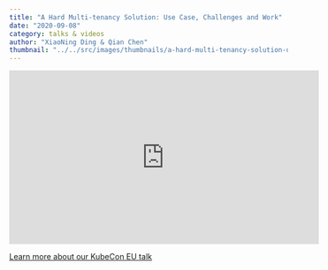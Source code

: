 ```yaml
---
title: "A Hard Multi-tenancy Solution: Use Case, Challenges and Work"
date: "2020-09-08"
category: talks & videos
author: "XiaoNing Ding & Qian Chen"
thumbnail: "../../src/images/thumbnails/a-hard-multi-tenancy-solution-use-case-challenges-and-work.jpg"
---
```


<iframe  width="560" height="315" src="https://www.youtube.com/embed/x5E1hBtdE8w" frameborder="0"></iframe>

[Learn more about our KubeCon EU talk](https://kccnceu20.sched.com/event/ZemB)
